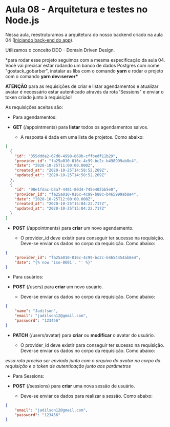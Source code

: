 # Aula 08 - Arquitetura e testes no Node.js

Nessa aula, reestruturamos a arquitetura do nosso backend criado na aula 04 ([Iniciando back-end do app](https://github.com/jadilson12/aulas-bootcamp-GoStack11/tree/main/04-projeto-gobarber-nodejs)).

Utilizamos o conceito DDD - Domain Driven Design.

\*para rodar esse projeto seguimos com a mesma especificação da aula 04. Você vai precisar estar rodando um banco de dados Postgres com nome "gostack_gobarber", instalar as libs com o comando **yarn** e rodar o projeto com o comando **yarn dev:server\***

**ATENÇÃO** para as requisições de criar e listar agendamentos e atualizar avatar é necessário estar autenticado através da rota 'Sessions" e enviar o token criado junto à requisição!

As requisições aceitas são:

- Para agendamentos:

* **GET** (/appointments) para **listar** todos os agendamentos salvos.

  - A resposta é dada em uma lista de projetos. Como abaixo:

```JSON
[
  {
    "id": "355ddda2-67d8-4998-868b-cffbedf11b29",
    "provider_id": "fa25a010-016c-4c99-bc2c-b498999ab8e4",
    "date": "2020-10-25T11:00:00.000Z",
    "created_at": "2020-10-25T14:58:52.269Z",
    "updated_at": "2020-10-25T14:58:52.269Z"
  },
  {
    "id": "90e1fdac-b3a7-4481-80d4-745e402bb5e0",
    "provider_id": "fa25a010-016c-4c99-b88c-b465999ab8e4",
    "date": "2020-10-25T12:00:00.000Z",
    "created_at": "2020-10-25T15:04:22.717Z",
    "updated_at": "2020-10-25T15:04:22.717Z"
  }
]
```

- **POST** (/appointments) para **criar** um novo agendamento.

  - O provider_id deve existir para conseguir ter sucesso na requisição. Deve-se enviar os dados no corpo da requisição. Como abaixo:

```JSON
{
	"provider_id": "fa25a010-016c-4c99-bc2c-b4654454ab8e4",
	"date": "{% now 'iso-8601', '' %}"
}
```

- Para usuários:

* **POST** (/users) para **criar** um novo usuário.

  - Deve-se enviar os dados no corpo da requisição. Como abaixo:

```JSON
{
	"name": "Jadilson",
	"email": "jadilson12@gmail.com",
	"password": "123456"
}
```

- **PATCH** (/users/avatar) para **criar** ou **modificar** o avatar do usuário.

  - O provider_id deve existir para conseguir ter sucesso na requisição. Deve-se enviar os dados no corpo da requisição. Como abaixo:

_essa rota precisa ser enviada junto com o arquivo do avatar no corpo da requisição e o token de autenticação junto aos parâmetros_

- Para Sessions:

* **POST** (/sessions) para **criar** uma nova sessão de usuário.

  - Deve-se enviar os dados para realizar a sessão. Como abaixo:

```JSON
{
	"email": "jadilson12@gmail.com",
	"password": "123456"
}
```

